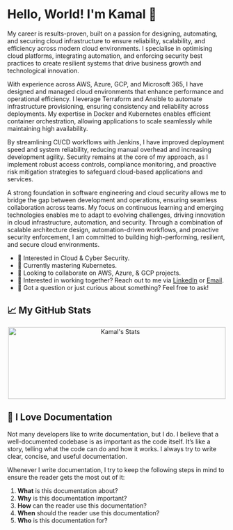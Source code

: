 # Hello, World! I'm Kamal 👋 

My career is results-proven, built on a passion for designing, automating, and securing cloud infrastructure to ensure reliability, scalability, and efficiency across modern cloud environments. I specialise in optimising cloud platforms, integrating automation, and enforcing security best practices to create resilient systems that drive business growth and technological innovation. 

With experience across AWS, Azure, GCP, and Microsoft 365, I have designed and managed cloud environments that enhance performance and operational efficiency. I leverage Terraform and Ansible to automate infrastructure provisioning, ensuring consistency and reliability across deployments. My expertise in Docker and Kubernetes enables efficient container orchestration, allowing applications to scale seamlessly while maintaining high availability. 

By streamlining CI/CD workflows with Jenkins, I have improved deployment speed and system reliability, reducing manual overhead and increasing development agility. Security remains at the core of my approach, as I implement robust access controls, compliance monitoring, and proactive risk mitigation strategies to safeguard cloud-based applications and services. 

A strong foundation in software engineering and cloud security allows me to bridge the gap between development and operations, ensuring seamless collaboration across teams. My focus on continuous learning and emerging technologies enables me to adapt to evolving challenges, driving innovation in cloud infrastructure, automation, and security. Through a combination of scalable architecture design, automation-driven workflows, and proactive security enforcement, I am committed to building high-performing, resilient, and secure cloud environments. 

- 👀 Interested in Cloud & Cyber Security. 
- 🌱 Currently mastering Kubernetes. 
- 📌 Looking to collaborate on AWS, Azure, & GCP projects. 
- 💼 Interested in working together? Reach out to me via <a href="https://www.linkedin.com/in/kamalmaktari">LinkedIn</a> or <a href="mailto:kamalmaktari@gmail.com">Email</a>.
- 💬 Got a question or just curious about something? Feel free to ask!

## 📈 My GitHub Stats

<div class="badges-githubstats">
  <p align="center">
    <img src="https://github-readme-stats.vercel.app/api?username=KamalMaktari&theme=tokyonight&show_icons=true&hide_border=true&count_private=true" alt="Kamal's Stats" height="165" width="500">
  </p>
</div>

## 📃 I Love Documentation

Not many developers like to write documentation, but I do. I believe that a well-documented codebase is as important as the code itself. It’s like a story, telling what the code can do and how it works. I always try to write clear, concise, and useful documentation. 

Whenever I write documentation, I try to keep the following steps in mind to ensure the reader gets the most out of it:

1. **What** is this documentation about?
2. **Why** is this documentation important?
3. **How** can the reader use this documentation?
4. **When** should the reader use this documentation?
5. **Who** is this documentation for?
<!---
KamalM-01/KamalM-01 is a ✨ special ✨ repository because its `README.md` (this file) appears on your GitHub profile.
You can click the Preview link to take a look at your changes.
--->
